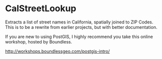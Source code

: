 # CalStreetLookup
Extracts a list of street names in California, spatially joined to ZIP Codes. This is to be a rewrite from earlier projects, but with better documentation.

If you are new to using PostGIS, I highly recommend you take this online workshop, hosted by Boundless.

http://workshops.boundlessgeo.com/postgis-intro/

